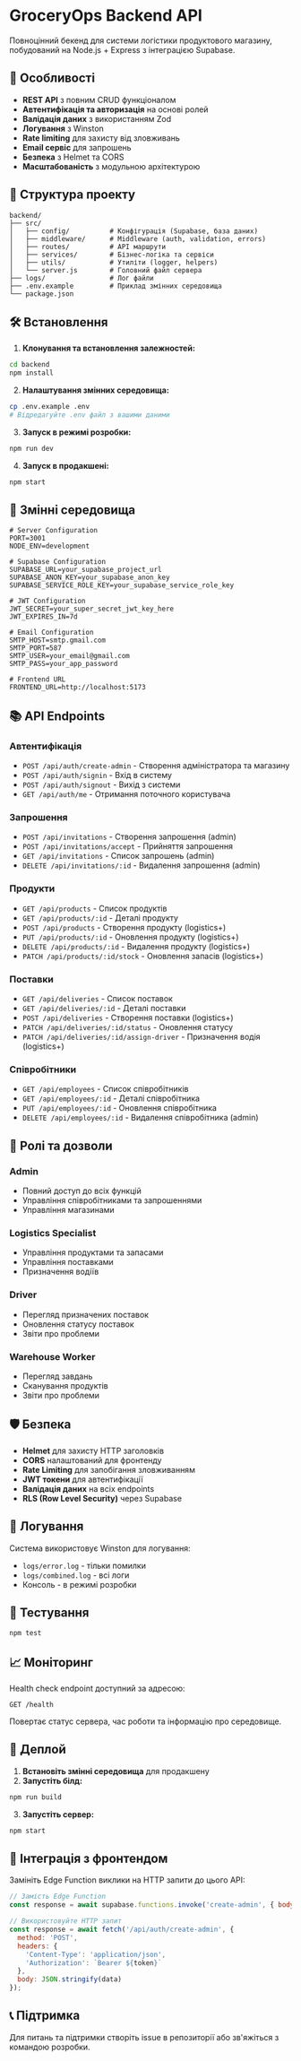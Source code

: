 # GroceryOps Backend API

Повноцінний бекенд для системи логістики продуктового магазину, побудований на Node.js + Express з інтеграцією Supabase.

## 🚀 Особливості

- **REST API** з повним CRUD функціоналом
- **Автентифікація та авторизація** на основі ролей
- **Валідація даних** з використанням Zod
- **Логування** з Winston
- **Rate limiting** для захисту від зловживань
- **Email сервіс** для запрошень
- **Безпека** з Helmet та CORS
- **Масштабованість** з модульною архітектурою

## 📁 Структура проекту

```
backend/
├── src/
│   ├── config/          # Конфігурація (Supabase, база даних)
│   ├── middleware/      # Middleware (auth, validation, errors)
│   ├── routes/          # API маршрути
│   ├── services/        # Бізнес-логіка та сервіси
│   ├── utils/           # Утиліти (logger, helpers)
│   └── server.js        # Головний файл сервера
├── logs/                # Лог файли
├── .env.example         # Приклад змінних середовища
└── package.json
```

## 🛠 Встановлення

1. **Клонування та встановлення залежностей:**
```bash
cd backend
npm install
```

2. **Налаштування змінних середовища:**
```bash
cp .env.example .env
# Відредагуйте .env файл з вашими даними
```

3. **Запуск в режимі розробки:**
```bash
npm run dev
```

4. **Запуск в продакшені:**
```bash
npm start
```

## 🔧 Змінні середовища

```env
# Server Configuration
PORT=3001
NODE_ENV=development

# Supabase Configuration
SUPABASE_URL=your_supabase_project_url
SUPABASE_ANON_KEY=your_supabase_anon_key
SUPABASE_SERVICE_ROLE_KEY=your_supabase_service_role_key

# JWT Configuration
JWT_SECRET=your_super_secret_jwt_key_here
JWT_EXPIRES_IN=7d

# Email Configuration
SMTP_HOST=smtp.gmail.com
SMTP_PORT=587
SMTP_USER=your_email@gmail.com
SMTP_PASS=your_app_password

# Frontend URL
FRONTEND_URL=http://localhost:5173
```

## 📚 API Endpoints

### Автентифікація
- `POST /api/auth/create-admin` - Створення адміністратора та магазину
- `POST /api/auth/signin` - Вхід в систему
- `POST /api/auth/signout` - Вихід з системи
- `GET /api/auth/me` - Отримання поточного користувача

### Запрошення
- `POST /api/invitations` - Створення запрошення (admin)
- `POST /api/invitations/accept` - Прийняття запрошення
- `GET /api/invitations` - Список запрошень (admin)
- `DELETE /api/invitations/:id` - Видалення запрошення (admin)

### Продукти
- `GET /api/products` - Список продуктів
- `GET /api/products/:id` - Деталі продукту
- `POST /api/products` - Створення продукту (logistics+)
- `PUT /api/products/:id` - Оновлення продукту (logistics+)
- `DELETE /api/products/:id` - Видалення продукту (logistics+)
- `PATCH /api/products/:id/stock` - Оновлення запасів (logistics+)

### Поставки
- `GET /api/deliveries` - Список поставок
- `GET /api/deliveries/:id` - Деталі поставки
- `POST /api/deliveries` - Створення поставки (logistics+)
- `PATCH /api/deliveries/:id/status` - Оновлення статусу
- `PATCH /api/deliveries/:id/assign-driver` - Призначення водія (logistics+)

### Співробітники
- `GET /api/employees` - Список співробітників
- `GET /api/employees/:id` - Деталі співробітника
- `PUT /api/employees/:id` - Оновлення співробітника
- `DELETE /api/employees/:id` - Видалення співробітника (admin)

## 🔐 Ролі та дозволи

### Admin
- Повний доступ до всіх функцій
- Управління співробітниками та запрошеннями
- Управління магазинами

### Logistics Specialist
- Управління продуктами та запасами
- Управління поставками
- Призначення водіїв

### Driver
- Перегляд призначених поставок
- Оновлення статусу поставок
- Звіти про проблеми

### Warehouse Worker
- Перегляд завдань
- Сканування продуктів
- Звіти про проблеми

## 🛡 Безпека

- **Helmet** для захисту HTTP заголовків
- **CORS** налаштований для фронтенду
- **Rate Limiting** для запобігання зловживанням
- **JWT токени** для автентифікації
- **Валідація даних** на всіх endpoints
- **RLS (Row Level Security)** через Supabase

## 📝 Логування

Система використовує Winston для логування:
- `logs/error.log` - тільки помилки
- `logs/combined.log` - всі логи
- Консоль - в режимі розробки

## 🧪 Тестування

```bash
npm test
```

## 📈 Моніторинг

Health check endpoint доступний за адресою:
```
GET /health
```

Повертає статус сервера, час роботи та інформацію про середовище.

## 🚀 Деплой

1. **Встановіть змінні середовища** для продакшену
2. **Запустіть білд:**
```bash
npm run build
```
3. **Запустіть сервер:**
```bash
npm start
```

## 🔄 Інтеграція з фронтендом

Замініть Edge Function виклики на HTTP запити до цього API:

```javascript
// Замість Edge Function
const response = await supabase.functions.invoke('create-admin', { body: data });

// Використовуйте HTTP запит
const response = await fetch('/api/auth/create-admin', {
  method: 'POST',
  headers: {
    'Content-Type': 'application/json',
    'Authorization': `Bearer ${token}`
  },
  body: JSON.stringify(data)
});
```

## 📞 Підтримка

Для питань та підтримки створіть issue в репозиторії або зв'яжіться з командою розробки.